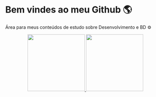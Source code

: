# Bem vindes ao meu Github :earth_americas:

Área para meus conteúdos de estudo sobre Desenvolvimento e BD :gear:

<div align="center">
  <a href="https://github.com/harrissondutra">
  <img height="180em" src="https://github-readme-stats.vercel.app/api?username=harrissondutra&show_icons=true&theme=dracula&include_all_commits=true&count_private=true"/>
  <img height="180em" src="https://github-readme-stats.vercel.app/api/top-langs/?username=harrissondutra&layout=compact&langs_count=10&theme=dracula"/>
</div>
